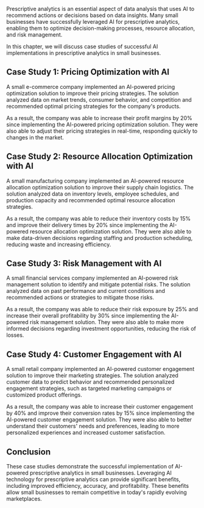 

Prescriptive analytics is an essential aspect of data analysis that uses AI to recommend actions or decisions based on data insights. Many small businesses have successfully leveraged AI for prescriptive analytics, enabling them to optimize decision-making processes, resource allocation, and risk management.

In this chapter, we will discuss case studies of successful AI implementations in prescriptive analytics in small businesses.

Case Study 1: Pricing Optimization with AI
------------------------------------------

A small e-commerce company implemented an AI-powered pricing optimization solution to improve their pricing strategies. The solution analyzed data on market trends, consumer behavior, and competition and recommended optimal pricing strategies for the company's products.

As a result, the company was able to increase their profit margins by 20% since implementing the AI-powered pricing optimization solution. They were also able to adjust their pricing strategies in real-time, responding quickly to changes in the market.

Case Study 2: Resource Allocation Optimization with AI
------------------------------------------------------

A small manufacturing company implemented an AI-powered resource allocation optimization solution to improve their supply chain logistics. The solution analyzed data on inventory levels, employee schedules, and production capacity and recommended optimal resource allocation strategies.

As a result, the company was able to reduce their inventory costs by 15% and improve their delivery times by 20% since implementing the AI-powered resource allocation optimization solution. They were also able to make data-driven decisions regarding staffing and production scheduling, reducing waste and increasing efficiency.

Case Study 3: Risk Management with AI
-------------------------------------

A small financial services company implemented an AI-powered risk management solution to identify and mitigate potential risks. The solution analyzed data on past performance and current conditions and recommended actions or strategies to mitigate those risks.

As a result, the company was able to reduce their risk exposure by 25% and increase their overall profitability by 30% since implementing the AI-powered risk management solution. They were also able to make more informed decisions regarding investment opportunities, reducing the risk of losses.

Case Study 4: Customer Engagement with AI
-----------------------------------------

A small retail company implemented an AI-powered customer engagement solution to improve their marketing strategies. The solution analyzed customer data to predict behavior and recommended personalized engagement strategies, such as targeted marketing campaigns or customized product offerings.

As a result, the company was able to increase their customer engagement by 40% and improve their conversion rates by 15% since implementing the AI-powered customer engagement solution. They were also able to better understand their customers' needs and preferences, leading to more personalized experiences and increased customer satisfaction.

Conclusion
----------

These case studies demonstrate the successful implementation of AI-powered prescriptive analytics in small businesses. Leveraging AI technology for prescriptive analytics can provide significant benefits, including improved efficiency, accuracy, and profitability. These benefits allow small businesses to remain competitive in today's rapidly evolving marketplaces.
